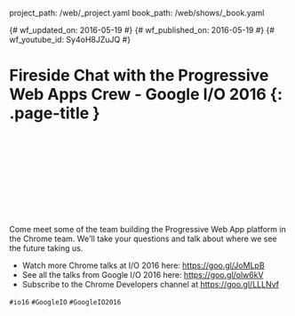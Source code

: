project_path: /web/_project.yaml book_path: /web/shows/_book.yaml

{# wf_updated_on: 2016-05-19 #} {# wf_published_on: 2016-05-19 #} {# wf_youtube_id: Sy4oH8JZuJQ #}

# Fireside Chat with the Progressive Web Apps Crew - Google I/O 2016 {: .page-title }

<div class="video-wrapper">
  <iframe class="devsite-embedded-youtube-video" data-video-id="Sy4oH8JZuJQ"
          data-autohide="1" data-showinfo="0" frameborder="0" allowfullscreen>
  </iframe>
</div>

Come meet some of the team building the Progressive Web App platform in the Chrome team. We'll take your questions and talk about where we see the future taking us.

* Watch more Chrome talks at I/O 2016 here: <https://goo.gl/JoMLpB> 
* See all the talks from Google I/O 2016 here: <https://goo.gl/olw6kV>
* Subscribe to the Chrome Developers channel at <https://goo.gl/LLLNvf>

`#io16` `#GoogleIO` `#GoogleIO2016`